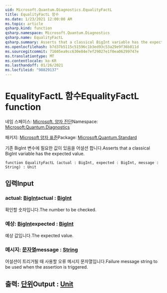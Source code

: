 ```yaml
---
uid: Microsoft.Quantum.Diagnostics.EqualityFactL
title: EqualityFactL 함수
ms.date: 1/23/2021 12:00:00 AM
ms.topic: article
qsharp.kind: function
qsharp.namespace: Microsoft.Quantum.Diagnostics
qsharp.name: EqualityFactL
qsharp.summary: Asserts that a classical BigInt variable has the expected value.
ms.openlocfilehash: b7d37b5115c51596c1b3ed93c53a29e9f36b811d
ms.sourcegitcommit: 71605ea9cc630e84e7ef29027e1f0ea06299747e
ms.translationtype: MT
ms.contentlocale: ko-KR
ms.lasthandoff: 01/26/2021
ms.locfileid: "98829137"
---
```

# <a name="equalityfactl-function"></a><span data-ttu-id="3e8ef-102">EqualityFactL 함수</span><span class="sxs-lookup"><span data-stu-id="3e8ef-102">EqualityFactL function</span></span>

<span data-ttu-id="3e8ef-103">네임 스페이스: [Microsoft. 양자 진단](xref:Microsoft.Quantum.Diagnostics)</span><span class="sxs-lookup"><span data-stu-id="3e8ef-103">Namespace: [Microsoft.Quantum.Diagnostics](xref:Microsoft.Quantum.Diagnostics)</span></span>

<span data-ttu-id="3e8ef-104">패키지: [Microsoft 양자 표준](https://nuget.org/packages/Microsoft.Quantum.Standard)</span><span class="sxs-lookup"><span data-stu-id="3e8ef-104">Package: [Microsoft.Quantum.Standard](https://nuget.org/packages/Microsoft.Quantum.Standard)</span></span>


<span data-ttu-id="3e8ef-105">기존 BigInt 변수에 필요한 값이 있음을 어설션 합니다.</span><span class="sxs-lookup"><span data-stu-id="3e8ef-105">Asserts that a classical BigInt variable has the expected value.</span></span>

```qsharp
function EqualityFactL (actual : BigInt, expected : BigInt, message : String) : Unit
```


## <a name="input"></a><span data-ttu-id="3e8ef-106">입력</span><span class="sxs-lookup"><span data-stu-id="3e8ef-106">Input</span></span>

### <a name="actual--bigint"></a><span data-ttu-id="3e8ef-107">actual: [BigInt](xref:microsoft.quantum.lang-ref.bigint)</span><span class="sxs-lookup"><span data-stu-id="3e8ef-107">actual : [BigInt](xref:microsoft.quantum.lang-ref.bigint)</span></span>

<span data-ttu-id="3e8ef-108">확인할 숫자입니다.</span><span class="sxs-lookup"><span data-stu-id="3e8ef-108">The number to be checked.</span></span>


### <a name="expected--bigint"></a><span data-ttu-id="3e8ef-109">예상: [BigInt](xref:microsoft.quantum.lang-ref.bigint)</span><span class="sxs-lookup"><span data-stu-id="3e8ef-109">expected : [BigInt](xref:microsoft.quantum.lang-ref.bigint)</span></span>

<span data-ttu-id="3e8ef-110">예상 값입니다.</span><span class="sxs-lookup"><span data-stu-id="3e8ef-110">The expected value.</span></span>


### <a name="message--string"></a><span data-ttu-id="3e8ef-111">메시지: [문자열](xref:microsoft.quantum.lang-ref.string)</span><span class="sxs-lookup"><span data-stu-id="3e8ef-111">message : [String](xref:microsoft.quantum.lang-ref.string)</span></span>

<span data-ttu-id="3e8ef-112">어설션이 트리거될 때 사용할 오류 메시지 문자열입니다.</span><span class="sxs-lookup"><span data-stu-id="3e8ef-112">Failure message string to be used when the assertion is triggered.</span></span>



## <a name="output--unit"></a><span data-ttu-id="3e8ef-113">출력: [단위](xref:microsoft.quantum.lang-ref.unit)</span><span class="sxs-lookup"><span data-stu-id="3e8ef-113">Output : [Unit](xref:microsoft.quantum.lang-ref.unit)</span></span>

